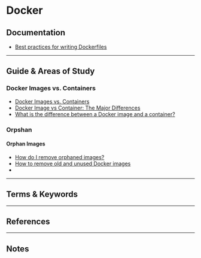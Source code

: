 Docker 
========


Documentation
-------------

* [Best practices for writing Dockerfiles](https://docs.docker.com/develop/develop-images/dockerfile_best-practices/)

-----------------------------------------------------------------------------------------------------

Guide & Areas of Study
-----------------------

### Docker Images vs. Containers

* [Docker Images vs. Containers](https://dockerlabs.collabnix.com/beginners/components/container-vs-image.html#:~:text=An%20image%20is%20an%20inert,.hub.docker.com.)
* [Docker Image vs Container: The Major Differences](https://phoenixnap.com/kb/docker-image-vs-container)
* [What is the difference between a Docker image and a container?](https://stackoverflow.com/questions/23735149/what-is-the-difference-between-a-docker-image-and-a-container)


### Orpshan

#### Orphan Images

* [How do I remove orphaned images?](https://forums.docker.com/t/how-do-i-remove-orphaned-images/1172)
* [How to remove old and unused Docker images](https://stackoverflow.com/questions/32723111/how-to-remove-old-and-unused-docker-images)
* []()


-----------------------------------------------------------------------------------------------------

Terms & Keywords
----------------



-----------------------------------------------------------------------------------------------------

References
----------



-----------------------------------------------------------------------------------------------------

Notes
-----